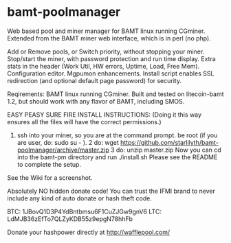 bamt-poolmanager
================

Web based pool and miner manager for BAMT linux running CGminer.
Extended from the BAMT miner web interface, which is in perl (no php). 

Add or Remove pools, or Switch priority, without stopping your miner. 
Stop/start the miner, with password protection and run time display. 
Extra stats in the header (Work Util, HW errors, Uptime, Load, Free Mem). 
Configuration editor. Mgpumon enhancements.
Install script enables SSL redirection (and optional default page password) for security. 

Reqirements: BAMT linux running CGminer. Built and tested on litecoin-bamt 1.2, but should 
work with any flavor of BAMT, including SMOS. 


EASY PEASY SURE FIRE INSTALL INSTRUCTIONS: 
(Doing it this way ensures all the files will have the correct permissions.)
1. ssh into your miner, so you are at the command prompt. be root (if you are user, do: sudo su - ).
2 do: wget https://github.com/starlilyth/bamt-poolmanager/archive/master.zip
3 do: unzip master.zip
Now you can cd into the bamt-pm directory and run ./install.sh
Please see the README to complete the setup. 

See the Wiki for a screenshot.

Absolutely NO hidden donate code! You can trust the IFMI brand to never include any kind of 
auto donate or hash theft code. 

BTC: 1JBovQ1D3P4YdBntbmsu6F1CuZJGw9gnV6
LTC: LdMJB36zEfTo7QLZyKDB55z9epgN78hhFb

Donate your hashpower directly at http://wafflepool.com/
